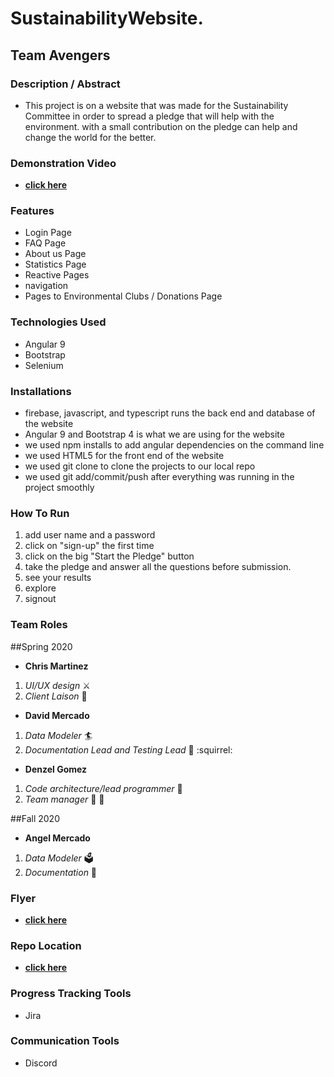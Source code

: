 
# SustainabilityWebsite.

## Team Avengers

### Description / Abstract
  - This project is on a website that was made for the Sustainability Committee in order to spread a pledge that
    will help with the environment. with a small contribution on the pledge can help and change the world for the
    better.

### Demonstration Video
 - [**click here**](https://www.youtube.com/watch?v=VRr0vG4C6y8&feature=youtu.be)

### Features
- Login Page
- FAQ Page
- About us Page
- Statistics Page
- Reactive Pages
- navigation
- Pages to Environmental Clubs / Donations Page

### Technologies Used
 - Angular 9
 - Bootstrap
 - Selenium

### Installations
- firebase, javascript, and typescript runs the back end and database of the website
- Angular 9 and Bootstrap 4 is what we are using for the website
- we used npm installs to add angular dependencies on the command line
- we used HTML5 for the front end of the website
- we used git clone to clone the projects to our local repo
- we used git add/commit/push after everything was running in the project smoothly

### How To Run
1. add user name and a password
2. click on "sign-up" the first time
3. click on the big "Start the Pledge" button
4. take the pledge and answer all the questions before submission.
5. see your results
6. explore
7. signout

### Team Roles

##Spring 2020
* **Chris Martinez**
1. _UI/UX design_ :crossed_swords:
2. _Client Laison_ :tokyo_tower:

* **David Mercado**
1. _Data Modeler_ :surfer:
2. _Documentation Lead and Testing Lead_ :bookmark_tabs: :squirrel:

* **Denzel Gomez**
1. _Code architecture/lead programmer_ :hammer:
2. _Team manager_ :santa: :gift:

##Fall 2020
* **Angel Mercado**
1. _Data Modeler_ :ballot_box:
2. _Documentation_ 	:bookmark_tabs:

### Flyer
- [**click here**](https://d1b10bmlvqabco.cloudfront.net/attach/k508k7w18w11xp/jqk0qn8fcs075r/k98q7cevb540/UntitledArtwork_1.pdf)

###  Repo Location
  - [**click here**](https://github.com/GGC-SD/SustainabilityWebsite)

###  Progress Tracking Tools
  - Jira

###   Communication Tools
  - Discord
